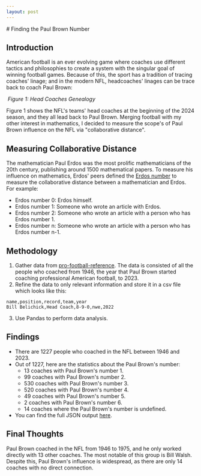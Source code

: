 ```yaml
---
layout: post
---
```

<head>
<style>
em {text-align: center;}
</style>
</head>
# Finding the Paul Brown Number


## Introduction
American football is an ever evolving game where coaches use different tactics and philosophies to create a system with the singular goal of winning football games. Because of this, the sport has a tradition of tracing coaches' linage; and in the modern NFL, headcoaches' linages can be trace back to coach Paul Brown:
<p>
    <img src="https://khoabuiv.github.io/2024_headcoaches.png" alt>
    <em>Figure 1: Head Coaches Genealogy</em>
</p>
Figure 1 shows the NFL's teams' head coaches at the beginning of the 2024 season, and they all lead back to Paul Brown. Merging football with my other interest in mathematics, I decided to measure the scope's of Paul Brown influence on the NFL via "collaborative distance".


## Measuring Collaborative Distance
The mathematician Paul Erdos was the most prolific mathematicians of the 20th century, publishing around 1500 mathematical papers. To measure his influence on mathematics, Erdos' peers defined the [Erdos number](https://en.wikipedia.org/wiki/Erdős_number) to measure the collaborative distance between a mathematician and Erdos. For example:
- Erdos number 0: Erdos himself.
- Erdos number 1: Someone who wrote an article with Erdos.
- Erdos number 2: Someone who wrote an article with a person who has Erdos number 1.
- Erdos number n: Someone who wrote an article with a person who has Erdos number n-1.

## Methodology
1. Gather data from [pro-football-reference](https://www.pro-football-reference.com/). The data is consisted of all the people who coached from 1946, the year that Paul Brown started coaching professional American football, to 2023.  
2. Refine the data to only relevant information and store it in a csv file which looks like this: 
```
name,position,record,team,year
Bill Belichick,Head Coach,8-9-0,nwe,2022
```
3. Use Pandas to perform data analysis. 

## Findings
- There are 1227 people who coached in the NFL between 1946 and 2023.
- Out of 1227, here are the statistics about the Paul Brown's number:
    - 13 coaches with Paul Brown's number 1.
    - 99 coaches with Paul Brown's number 2.
    - 530 coaches with Paul Brown's number 3.
    - 520 coaches with Paul Brown's number 4.
    - 49 coaches with Paul Brown's number 5.
    - 2 coaches with Paul Brown's number 6.
    - 14 coaches where the Paul Brown's number is undefined.
- You can find the full JSON output [here](https://github.com/khoabuiv/Brown-s-Number-Public/blob/main/Paul_Brown_numbers.json). 

## Final Thoughts
Paul Brown coached in the NFL from 1946 to 1975, and he only worked directly with 13 other coaches. The most notable of this group is Bill Walsh. Despite this, Paul Brown's influence is widespread, as there are only 14 coaches with no direct connection.